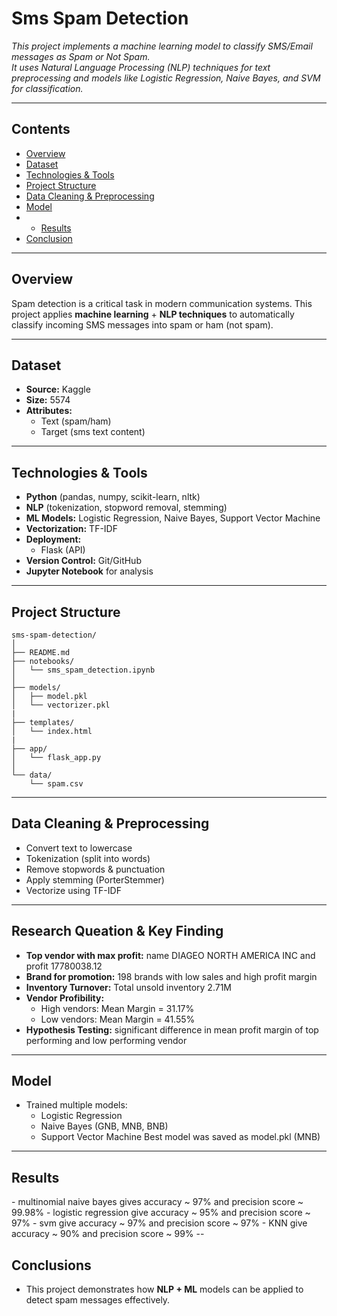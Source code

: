 # Sms Spam Detection
_This project implements a machine learning model to classify SMS/Email messages as Spam or Not Spam.<br>
It uses Natural Language Processing (NLP) techniques for text preprocessing and models like Logistic Regression, Naive Bayes, and SVM for classification._

---
## Contents
- <a href="#overview">Overview</a>
- <a href="#dataset">Dataset</a>
- <a href="#technologies--tools">Technologies & Tools</a>
- <a href="#project-structure">Project Structure</a>
- <a href="#data-cleaning--preprocessing">Data Cleaning & Preprocessing</a>
- <a href="#model">Model</a>
- - <a href="#results">Results</a>
- <a href="#conclusion">Conclusion</a>

---
<h2><a class="anchor" id="overview"></a>Overview</h2>

Spam detection is a critical task in modern communication systems. This project applies **machine learning** + **NLP techniques** to automatically classify incoming SMS messages into spam or ham (not spam).


---
<h2><a class="anchor" id="dataset"></a>Dataset</h2>

- **Source:** Kaggle
- **Size:** 5574
- **Attributes:**
    - Text (spam/ham)
    - Target (sms text content)

---
<h2><a class="anchor" id="technologies--tools"></a>Technologies & Tools</h2>

- **Python** (pandas, numpy, scikit-learn, nltk)
- **NLP** (tokenization, stopword removal, stemming)
- **ML Models:** Logistic Regression, Naive Bayes, Support Vector Machine
- **Vectorization:** TF-IDF
- **Deployment:**
    - Flask (API)
- **Version Control:** Git/GitHub
- **Jupyter Notebook** for analysis

---
<h2><a class="anchor" id="project-structure"></a>Project Structure</h2>

```
sms-spam-detection/
│
├── README.md                        
├── notebooks/
│   └── sms_spam_detection.ipynb   
│
├── models/
│   ├── model.pkl            
│   └── vectorizer.pkl 
|      
├── templates/
│   └── index.html
|
├── app/
│   └── flask_app.py         
│
└── data/
    └── spam.csv            

```
--- 
<h2><a class="anchor" id="data-cleaning--preprocessing"></a>Data Cleaning & Preprocessing</h2>

- Convert text to lowercase
- Tokenization (split into words)
- Remove stopwords & punctuation
- Apply stemming (PorterStemmer)
- Vectorize using TF-IDF

---
<h2><a class="anchor" id="research-question--key-finding"></a>Research Queation & Key Finding</h2>

- **Top vendor with max profit:**  name DIAGEO NORTH AMERICA INC and profit 17780038.12
- **Brand for promotion:** 198 brands with low sales and high profit margin
- **Inventory Turnover:** Total unsold inventory 2.71M
- **Vendor Profibility:**
  - High vendors: Mean Margin = 31.17%
  - Low vendors: Mean Margin = 41.55%
- **Hypothesis Testing:** significant difference in mean profit margin of top performing and low performing vendor
  

---

<h2><a class="anchor" id="model"></a>Model</h2>

- Trained multiple models:
  - Logistic Regression
  - Naive Bayes (GNB, MNB, BNB)
  - Support Vector Machine
Best model was saved as model.pkl (MNB)

---

<h2><a class="anchor" id="results"></a>Results</h2>
- multinomial naive bayes gives accuracy ~ 97% and precision score ~ 99.98%
- logistic regression give accuracy ~ 95% and precision score ~ 97%
- svm give accuracy ~ 97% and precision score ~ 97%
- KNN give accuracy ~ 90% and precision score ~ 99%
--

<h2><a class="anchor" id="conclusions"></a>Conclusions</h2>

- This project demonstrates how **NLP + ML** models can be applied to detect spam messages effectively.
